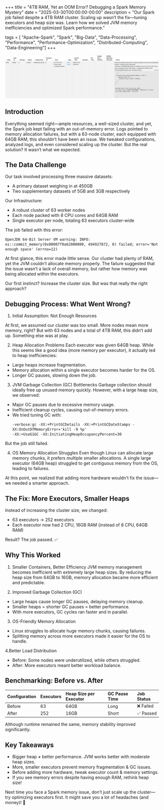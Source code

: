 +++
title = "4TB RAM, Yet an OOM Error? Debugging a Spark Memory Mystery"
date = "2025-03-30T00:00:00-00:00"
description = "Our Spark job failed despite a 4TB RAM cluster. Scaling up wasn’t the fix—tuning executors and heap size was. Learn how we solved JVM memory inefficiencies and optimized Spark performance."

tags = [ "Apache-Spark", "Spark", "Big-Data", "Data-Processing", "Performance", "Performance-Optimization", "Distributed-Computing", "Data-Engineering"]
+++

![banner](/images/4TB-ram-yet-an-oom-error-debugging-a-spark-memory-mystery/banner.png)

## Introduction

Everything seemed right—ample resources, a well-sized cluster, and yet, the Spark job kept failing with an out-of-memory error. Logs pointed to memory allocation failures, but with a 63-node cluster, each equipped with 64GB RAM, this shouldn’t have been an issue. We tweaked configurations, analyzed logs, and even considered scaling up the cluster. But the real solution? It wasn’t what we expected.


## The Data Challenge

Our task involved processing three massive datasets:
- A primary dataset weighing in at 450GB
- Two supplementary datasets of 5GB and 3GB respectively

Our Infrastructure:
- A robust cluster of 63 worker nodes
- Each node packed with 8 CPU cores and 64GB RAM
- Single executor per node, totaling 63 executors cluster-wide

The job failed with this error:
```shell
OpenJDK 64-Bit Server VM warning: INFO: os::commit_memory(0x00007f0a62000000, 494927872, 0) failed; error='Not enough space' (errno=12)
```

At first glance, this error made little sense. Our cluster had plenty of RAM, yet the JVM couldn’t allocate memory properly. The failure suggested that the issue wasn’t a lack of overall memory, but rather how memory was being allocated within the executors.

Our first instinct? Increase the cluster size. But was that really the right approach?

## Debugging Process: What Went Wrong?

1. Initial Assumption: Not Enough Resources

At first, we assumed our cluster was too small. More nodes mean more memory, right? But with 63 nodes and a total of 4TB RAM, this didn’t add up. Something else was at play.

2. Heap Allocation Problems
Each executor was given 64GB heap. While this seems like a good idea (more memory per executor), it actually led to heap inefficiencies:
- Large heaps increase fragmentation.
- Memory allocation within a single executor becomes harder for the OS.
- Longer GC pauses, slowing down the job.

3. JVM Garbage Collection (GC) Bottlenecks
Garbage collection should ideally free up unused memory quickly. However, with a large heap size, we observed:
- Major GC pauses due to excessive memory usage.
- Inefficient cleanup cycles, causing out-of-memory errors.
- We tried tuning GC with:
   ```shell
   -verbose:gc -XX:+PrintGCDetails -XX:+PrintGCDateStamps -XX:OnOutOfMemoryError='kill -9 %p'
   -XX:+UseG1GC -XX:InitiatingHeapOccupancyPercent=30
   ```
But the job still failed.

4. OS Memory Allocation Struggles
Even though Linux can allocate large memory chunks, it prefers multiple smaller allocations. A single large executor (64GB heap) struggled to get contiguous memory from the OS, leading to failures.

At this point, we realized that adding more hardware wouldn’t fix the issue—we needed a smarter approach.

## The Fix: More Executors, Smaller Heaps

Instead of increasing the cluster size, we changed:
- 63 executors → 252 executors
- Each executor now had 2 CPU, 16GB RAM (instead of 8 CPU, 64GB RAM)

Result? The job passed. ✅

## Why This Worked

1. Smaller Containers, Better Efficiency
JVM memory management becomes inefficient with extremely large heap sizes. By reducing the heap size from 64GB to 16GB, memory allocation became more efficient and predictable.

2. Improved Garbage Collection (GC)
- Large heaps cause longer GC pauses, delaying memory cleanup.
- Smaller heaps = shorter GC pauses = better performance.
- With more executors, GC cycles ran faster and in parallel.

3. OS-Friendly Memory Allocation
- Linux struggles to allocate huge memory chunks, causing failures.
- Splitting memory across more executors made it easier for the OS to handle.

4.Better Load Distribution
- Before: Some nodes were underutilized, while others struggled.
- After: More executors meant better workload balance.

## Benchmarking: Before vs. After

| Configuration | Executors | Heap Size per Executor | GC Pause Time | Job Status |
|:-------------|:----------|:----------------------|:--------------|:-----------|
| Before       | 63        | 64GB                  | Long          | ❌ Failed  |
| After        | 252       | 16GB                  | Short         | ✅ Passed  |

Although runtime remained the same, memory stability improved significantly.

## Key Takeaways

- Bigger heap ≠ better performance. JVM works better with moderate heap sizes. 
- More, smaller executors prevent memory fragmentation & GC issues. 
- Before adding more hardware, tweak executor count & memory settings. 
- If you see memory errors despite having enough RAM, rethink heap size!

Next time you face a Spark memory issue, don’t just scale up the cluster—try optimizing executors first. It might save you a lot of headaches (and money)! 🚀
